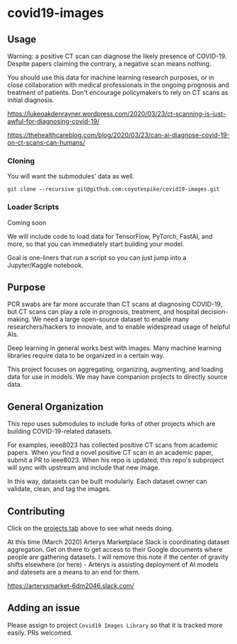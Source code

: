 # covid19-images

## Usage
Warning: a positive CT scan can diagnose the likely presence of COVID-19. Despite papers claiming the contrary, a negative scan means nothing.

You should use this data for machine learning research purposes, or in close collaboration with medical professionals in the ongoing prognosis and treatment of patients. Don't encourage policymakers to rely on CT scans as initial diagnosis.

https://lukeoakdenrayner.wordpress.com/2020/03/23/ct-scanning-is-just-awful-for-diagnosing-covid-19/

https://thehealthcareblog.com/blog/2020/03/23/can-ai-diagnose-covid-19-on-ct-scans-can-humans/

### Cloning
You will want the submodules' data as well.

`git clone --recursive git@github.com:coyotespike/covid19-images.git`

### Loader Scripts
Coming soon

We will include code to load data for TensorFlow, PyTorch, FastAI, and more, so that you can immediately start building your model.

Goal is one-liners that run a script so you can just jump into a Jupyter/Kaggle notebook.
## Purpose

PCR swabs are far more accurate than CT scans at diagnosing COVID-19, but CT scans can play a role in prognosis, treatment, and hospital decision-making. We need a large open-source dataset to enable many researchers/hackers to innovate, and to enable widespread usage of helpful AIs.

Deep learning in general works best with images. Many machine learning libraries require data to be organized in a certain way.

This project focuses on aggregating, organizing, augmenting, and loading data for use in models. We may have companion projects to directly source data.

## General Organization

This repo uses submodules to include forks of other projects which are building COVID-19-related datasets. 

For examples, ieee8023 has collected positive CT scans from academic papers. When you find a novel positive CT scan in an academic paper, submit a PR to ieee8023. When his repo is updated, this repo's subproject will sync with upstream and include that new image. 

In this way, datasets can be built modularly. Each dataset owner can validate, clean, and tag the images. 

## Contributing

Click on the [projects tab](https://github.com/coyotespike/covid19-images/projects/1) above to see what needs doing.

At this time (March 2020) Arterys Marketplace Slack is coordinating dataset aggregation. Get on there to get access to their Google documents where people are gathering datasets. I will remove this note if the center of gravity shifts elsewhere (or here) - Arterys is assisting deployment of AI models and datesets are a means to an end for them.

https://arterysmarket-6dm2046.slack.com/

## Adding an issue

Please assign to project `Covid19 Images Library` so that it is tracked more easily. PRs welcomed.
